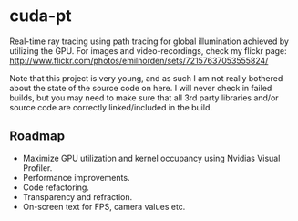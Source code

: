 # cuda-pt #

Real-time ray tracing using path tracing for global illumination achieved by utilizing the GPU.
For images and video-recordings, check my flickr page: http://www.flickr.com/photos/emilnorden/sets/72157637053555824/

Note that this project is very young, and as such I am not really bothered about the state of the source code on here. I will never check in failed builds, but you may need to make sure that all 3rd party libraries and/or source code are correctly linked/included in the build.

## Roadmap ##
  * Maximize GPU utilization and kernel occupancy using Nvidias Visual Profiler.
  * Performance improvements.
  * Code refactoring.
  * Transparency and refraction.
  * On-screen text for FPS, camera values etc.